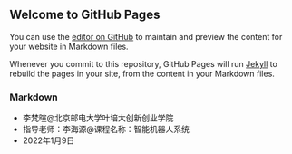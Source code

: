 ## Welcome to GitHub Pages

You can use the [editor on GitHub](https://github.com/together666/lifanxuan/edit/gh-pages/index.md) to maintain and preview the content for your website in Markdown files.

Whenever you commit to this repository, GitHub Pages will run [Jekyll](https://jekyllrb.com/) to rebuild the pages in your site, from the content in your Markdown files.

### Markdown

- 李梵暄@北京邮电大学叶培大创新创业学院
- 指导老师：李海源@课程名称：智能机器人系统
- 2022年1月9日



